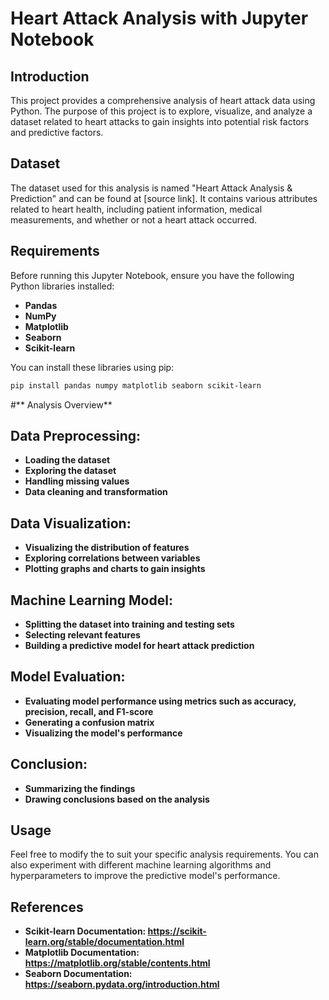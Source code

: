 # **Heart Attack Analysis with Jupyter Notebook**

## **Introduction**

This project provides a comprehensive analysis of heart attack data using Python. The purpose of this project is to explore, visualize, and analyze a dataset related to heart attacks to gain insights into potential risk factors and predictive factors.

## **Dataset**

The dataset used for this analysis is named "Heart Attack Analysis & Prediction" and can be found at [source link]. It contains various attributes related to heart health, including patient information, medical measurements, and whether or not a heart attack occurred.

## **Requirements**

Before running this Jupyter Notebook, ensure you have the following Python libraries installed:

- **Pandas**
- **NumPy**
- **Matplotlib**
- **Seaborn**
- **Scikit-learn**

You can install these libraries using pip:

```bash
pip install pandas numpy matplotlib seaborn scikit-learn
```

#** Analysis Overview**

## **Data Preprocessing:**
- **Loading the dataset**
- **Exploring the dataset**
- **Handling missing values**
- **Data cleaning and transformation**

## **Data Visualization:**
- **Visualizing the distribution of features**
- **Exploring correlations between variables**
- **Plotting graphs and charts to gain insights**

## **Machine Learning Model:**
- **Splitting the dataset into training and testing sets**
- **Selecting relevant features**
- **Building a predictive model for heart attack prediction**

## **Model Evaluation:**
- **Evaluating model performance using metrics such as accuracy, precision, recall, and F1-score**
- **Generating a confusion matrix**
- **Visualizing the model's performance**

## **Conclusion:**
- **Summarizing the findings**
- **Drawing conclusions based on the analysis**

## **Usage**
Feel free to modify the to suit your specific analysis requirements. You can also experiment with different machine learning algorithms and hyperparameters to improve the predictive model's performance.

## **References**
- **Scikit-learn Documentation: https://scikit-learn.org/stable/documentation.html**
- **Matplotlib Documentation: https://matplotlib.org/stable/contents.html**
- **Seaborn Documentation: https://seaborn.pydata.org/introduction.html**
